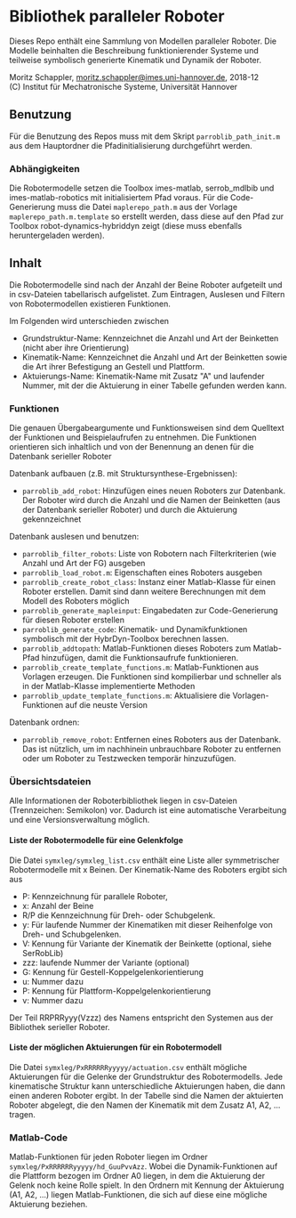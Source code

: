# Bibliothek paralleler Roboter

Dieses Repo enthält eine Sammlung von Modellen paralleler Roboter. Die Modelle beinhalten die Beschreibung funktionierender Systeme und teilweise symbolisch generierte Kinematik und Dynamik der Roboter.

Moritz Schappler, moritz.schappler@imes.uni-hannover.de, 2018-12  
(C) Institut für Mechatronische Systeme, Universität Hannover

## Benutzung

Für die Benutzung des Repos muss mit dem Skript `parroblib_path_init.m` aus dem Hauptordner die Pfadinitialisierung durchgeführt werden.

### Abhängigkeiten

Die Robotermodelle setzen die Toolbox imes-matlab, serrob_mdlbib und imes-matlab-robotics mit initialisiertem Pfad voraus.
Für die Code-Generierung muss die Datei `maplerepo_path.m` aus der Vorlage `maplerepo_path.m.template` so erstellt werden, dass diese auf den Pfad zur 
Toolbox robot-dynamics-hybriddyn zeigt (diese muss ebenfalls heruntergeladen werden).

## Inhalt

Die Robotermodelle sind nach der Anzahl der Beine Roboter aufgeteilt und in csv-Dateien tabellarisch aufgelistet.
Zum Eintragen, Auslesen und Filtern von Robotermodellen existieren Funktionen.

Im Folgenden wird unterschieden zwischen

* Grundstruktur-Name: Kennzeichnet die Anzahl und Art der Beinketten (nicht aber ihre Orientierung)
* Kinematik-Name: Kennzeichnet die Anzahl und Art der Beinketten sowie die Art ihrer Befestigung an Gestell und Plattform.
* Aktuierungs-Name: Kinematik-Name mit Zusatz "A" und laufender Nummer, mit der die Aktuierung in einer Tabelle gefunden werden kann.

### Funktionen

Die genauen Übergabeargumente und Funktionsweisen sind dem Quelltext der Funktionen und Beispielaufrufen zu entnehmen.
Die Funktionen orientieren sich inhaltlich und von der Benennung an denen für die Datenbank serieller Roboter

Datenbank aufbauen (z.B. mit Struktursynthese-Ergebnissen):
* `parroblib_add_robot`: Hinzufügen eines neuen Roboters zur Datenbank. Der Roboter wird durch die Anzahl und die Namen der Beinketten (aus der Datenbank serieller Roboter) und durch die Aktuierung gekennzeichnet

Datenbank auslesen und benutzen:
* `parroblib_filter_robots`: Liste von Robotern nach Filterkriterien (wie Anzahl und Art der FG) ausgeben
* `parroblib_load_robot.m`: Eigenschaften eines Roboters ausgeben
* `parroblib_create_robot_class`: Instanz einer Matlab-Klasse für einen Roboter erstellen. Damit sind dann weitere Berechnungen mit dem Modell des Roboters möglich
* `parroblib_generate_mapleinput`: Eingabedaten zur Code-Generierung für diesen Roboter erstellen
* `parroblib_generate_code`: Kinematik- und Dynamikfunktionen symbolisch mit der HybrDyn-Toolbox berechnen lassen.
* `parroblib_addtopath`: Matlab-Funktionen dieses Roboters zum Matlab-Pfad hinzufügen, damit die Funktionsaufrufe funktionieren.
* `parroblib_create_template_functions.m`: Matlab-Funktionen aus Vorlagen erzeugen. Die Funktionen sind kompilierbar und schneller als in der Matlab-Klasse implementierte Methoden
* `parroblib_update_template_functions.m`: Aktualisiere die Vorlagen-Funktionen auf die neuste Version

Datenbank ordnen:
* `parroblib_remove_robot`: Entfernen eines Roboters aus der Datenbank. Das ist nützlich, um im nachhinein unbrauchbare Roboter zu entfernen oder um Roboter zu Testzwecken temporär hinzuzufügen.

### Übersichtsdateien

Alle Informationen der Roboterbibliothek liegen in csv-Dateien (Trennzeichen: Semikolon) vor. Dadurch ist eine automatische Verarbeitung und eine Versionsverwaltung möglich.

#### Liste der Robotermodelle für eine Gelenkfolge

Die Datei `symxleg/symxleg_list.csv` enthält eine Liste aller symmetrischer Robotermodelle mit x Beinen.
Der Kinematik-Name des Roboters ergibt sich aus

* P: Kennzeichnung für parallele Roboter,
* x: Anzahl der Beine
* R/P die Kennzeichnung für Dreh- oder Schubgelenk.
* y: Für laufende Nummer der Kinematiken mit dieser Reihenfolge von Dreh- und Schubgelenken.
* V: Kennung für Variante der Kinematik der Beinkette (optional, siehe SerRobLib)
* zzz: laufende Nummer der Variante (optional)
* G: Kennung für Gestell-Koppelgelenkorientierung
* u: Nummer dazu
* P: Kennung für Plattform-Koppelgelenkorientierung
* v: Nummer dazu

Der Teil RRPRRyyy(Vzzz) des Namens entspricht den Systemen aus der Bibliothek serieller Roboter.

#### Liste der möglichen Aktuierungen für ein Robotermodell

Die Datei `symxleg/PxRRRRRRyyyyy/actuation.csv` enthält mögliche Aktuierungen für die Gelenke der Grundstruktur des Robotermodells. Jede kinematische Struktur kann unterschiedliche Aktuierungen haben, die dann einen anderen Roboter ergibt.
In der Tabelle sind die Namen der aktuierten Roboter abgelegt, die den Namen der Kinematik mit dem Zusatz A1, A2, ... tragen.

### Matlab-Code

Matlab-Funktionen für jeden Roboter liegen im Ordner `symxleg/PxRRRRRRyyyyy/hd_GuuPvvAzz`.
Wobei die Dynamik-Funktionen auf die Plattform bezogen im Ordner A0 liegen, in dem die Aktuierung der Gelenk noch keine Rolle spielt. In den Ordnern mit Kennung der Aktuierung (A1, A2, ...) liegen Matlab-Funktionen, die sich auf diese eine mögliche Aktuierung beziehen.
